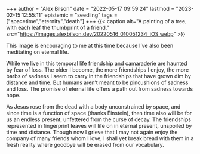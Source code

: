 +++
author = "Alex Bilson"
date = "2022-05-17 09:59:24"
lastmod = "2023-02-15 12:55:11"
epistemic = "seedling"
tags = ["spacetime","eternity","death"]
+++
{{< caption alt="A painting of a tree, with each leaf the thumbprint of a friend." src="https://images.alexbilson.dev/20220516_010051234_iOS.webp" >}}

This image is encouraging to me at this time because I’ve also been meditating on eternal life.

While we live in this temporal life friendship and camaraderie are haunted by fear of loss. The older I become, the more friendships I enjoy, the more barbs of sadness I seem to carry in the friendships that have grown dim by distance and time. But humans aren’t meant to be pincushions of sadness and loss. The promise of eternal life offers a path out from sadness towards hope.

As Jesus rose from the dead with a body  unconstrained by space, and since time is a function of space (thanks Einstein), then time also will be for us an endless present, unfettered from the curse of decay. The friendships represented in fingerprint leaves will life on in eternal present, unspoiled by time and distance. Though now I grieve that I may not again enjoy the company of many friends whom I love, I shall yet break bread with them in a fresh reality where goodbye will be erased from our vocabulary.
